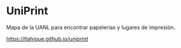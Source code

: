 # UniPrint
Mapa de la UANL para encontrar papelerías y lugares de impresión.

https://tlahique.github.io/uniprint
